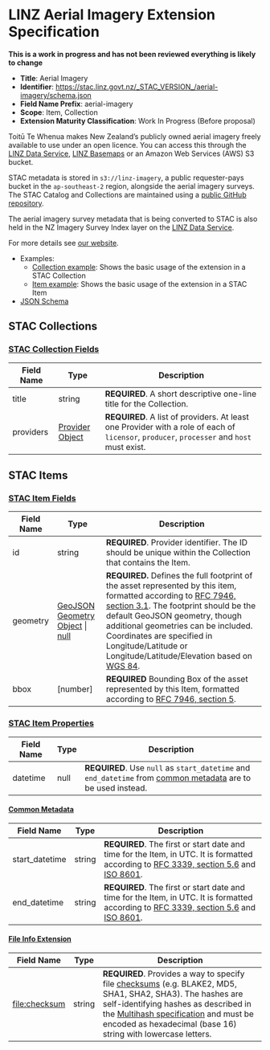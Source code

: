 # LINZ Aerial Imagery Extension Specification

**This is a work in progress and has not been reviewed everything is likely to
change**

- **Title**: Aerial Imagery
- **Identifier**: <https://stac.linz.govt.nz/_STAC_VERSION_/aerial-imagery/schema.json>
- **Field Name Prefix**: aerial-imagery
- **Scope**: Item, Collection
- **Extension Maturity Classification**: Work In Progress (Before proposal)

Toitū Te Whenua makes New Zealand’s publicly owned aerial imagery freely available to use under an open licence. You can access this through the [LINZ Data Service](https://data.linz.govt.nz/data/category/aerial-photos/?s=n), [LINZ Basemaps](https://basemaps.linz.govt.nz/#@-41.8899962,174.0492437,z5) or an Amazon Web Services (AWS) S3 bucket.

STAC metadata is stored in `s3://linz-imagery`, a public requester-pays bucket in the `ap-southeast-2` region, alongside the aerial imagery surveys. The STAC Catalog and Collections are maintained using a [public GitHub repository](https://github.com/linz/imagery).

The aerial imagery survey metadata that is being converted to STAC is also held in the NZ Imagery Survey Index layer on the [LINZ Data Service](https://data.linz.govt.nz/layer/95677).

For more details see
[our website](https://www.linz.govt.nz/products-services/data/types-linz-data/aerial-imagery).

- Examples:
  - [Collection example](https://stac.linz.govt.nz/_STAC_VERSION_/aerial-imagery/examples/collection.json): Shows the basic usage of the
    extension in a STAC Collection
  - [Item example](https://stac.linz.govt.nz/_STAC_VERSION_/aerial-imagery/examples/item.json): Shows the basic usage of the extension
    in a STAC Item
- [JSON Schema](https://stac.linz.govt.nz/_STAC_VERSION_/aerial-imagery/schema.json)

## STAC Collections

### [STAC Collection Fields](https://github.com/radiantearth/stac-spec/blob/v1.0.0/collection-spec/collection-spec.md)

| Field Name | Type                                                                                                                        | Description                                                                                                                                |
| ---------- | --------------------------------------------------------------------------------------------------------------------------- | ------------------------------------------------------------------------------------------------------------------------------------------ |
| title      | string                                                                                                                      | **REQUIRED**. A short descriptive one-line title for the Collection.                                                                       |
| providers  | [Provider Object](https://github.com/radiantearth/stac-spec/blob/v1.0.0/collection-spec/collection-spec.md#provider-object) | **REQUIRED**. A list of providers. At least one Provider with a role of each of `licensor`, `producer`, `processer` and `host` must exist. |

## STAC Items

### [STAC Item Fields](https://github.com/radiantearth/stac-spec/blob/v1.0.0-rc.1/item-spec/item-spec.md)

| Field Name | Type                                                                                                                                  | Description                                                                                                                                                                                                                                                                                                                                                                                                                           |
| ---------- | ------------------------------------------------------------------------------------------------------------------------------------- | ------------------------------------------------------------------------------------------------------------------------------------------------------------------------------------------------------------------------------------------------------------------------------------------------------------------------------------------------------------------------------------------------------------------------------------- |
| id         | string                                                                                                                                | **REQUIRED**. Provider identifier. The ID should be unique within the Collection that contains the Item.                                                                                                                                                                                                                                                                                                                              |
| geometry   | [GeoJSON Geometry Object](https://tools.ietf.org/html/rfc7946#section-3.1) \| [null](https://tools.ietf.org/html/rfc7946#section-3.2) | **REQUIRED.** Defines the full footprint of the asset represented by this item, formatted according to [RFC 7946, section 3.1](https://tools.ietf.org/html/rfc7946#section-3.1). The footprint should be the default GeoJSON geometry, though additional geometries can be included. Coordinates are specified in Longitude/Latitude or Longitude/Latitude/Elevation based on [WGS 84](http://www.opengis.net/def/crs/OGC/1.3/CRS84). |
| bbox       | \[number]                                                                                                                             | **REQUIRED** Bounding Box of the asset represented by this Item, formatted according to [RFC 7946, section 5](https://tools.ietf.org/html/rfc7946#section-5).                                                                                                                                                                                                                                                                         |

### [STAC Item Properties](https://github.com/radiantearth/stac-spec/blob/v1.0.0/item-spec/item-spec.md#properties-object)

| Field Name | Type | Description                                                                                                                                                                                                            |
| ---------- | ---- | ---------------------------------------------------------------------------------------------------------------------------------------------------------------------------------------------------------------------- |
| datetime   | null | **REQUIRED**. Use `null` as `start_datetime` and `end_datetime` from [common metadata](https://github.com/radiantearth/stac-spec/blob/v1.0.0/item-spec/common-metadata.md#date-and-time-range) are to be used instead. |

#### [Common Metadata](https://github.com/radiantearth/stac-spec/blob/v1.0.0/item-spec/common-metadata.md)

| Field Name     | Type   | Description                                                                                                                                                                                                                                        |
| -------------- | ------ | -------------------------------------------------------------------------------------------------------------------------------------------------------------------------------------------------------------------------------------------------- |
| start_datetime | string | **REQUIRED**. The first or start date and time for the Item, in UTC. It is formatted according to [RFC 3339, section 5.6](https://tools.ietf.org/html/rfc3339#section-5.6) and [ISO 8601](https://www.iso.org/iso-8601-date-and-time-format.html). |
| end_datetime   | string | **REQUIRED**. The first or start date and time for the Item, in UTC. It is formatted according to [RFC 3339, section 5.6](https://tools.ietf.org/html/rfc3339#section-5.6) and [ISO 8601](https://www.iso.org/iso-8601-date-and-time-format.html). |

#### [File Info Extension](https://github.com/stac-extensions/file/blob/v1.0.0/README.md)

| Field Name                                                                               | Type   | Description                                                                                                                                                                                                                                                                                                            |
| ---------------------------------------------------------------------------------------- | ------ | ---------------------------------------------------------------------------------------------------------------------------------------------------------------------------------------------------------------------------------------------------------------------------------------------------------------------- |
| [file:checksum](https://github.com/stac-extensions/file/blob/v1.0.0/README.md#checksums) | string | **REQUIRED**. Provides a way to specify file [checksums](#checksums) (e.g. BLAKE2, MD5, SHA1, SHA2, SHA3). The hashes are self-identifying hashes as described in the [Multihash specification](https://github.com/multiformats/multihash) and must be encoded as hexadecimal (base 16) string with lowercase letters. |
